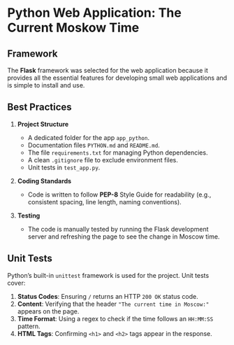 # Python Web Application: The Current Moskow Time

## Framework

The **Flask** framework was selected for the web application because it provides all the essential features for developing small web applications and is simple to install and use.

## Best Practices

1. **Project Structure**  
   - A dedicated folder for the app `app_python`.
   - Documentation files `PYTHON.md` and `README.md`.
   - The file `requirements.txt` for managing Python dependencies.
   - A clean `.gitignore` file to exclude environment files.
   - Unit tests in `test_app.py`.

2. **Coding Standards**  
   - Code is written to follow **PEP-8** Style Guide for readability (e.g., consistent spacing, line length, naming conventions).

3. **Testing**  
   - The code is manually tested by running the Flask development server and refreshing the page to see the change in Moscow time.

## Unit Tests

Python’s built-in `unittest` framework is used for the project. Unit tests cover:

1. **Status Codes**: Ensuring `/` returns an HTTP `200 OK` status code.
2. **Content**: Verifying that the header `"The current time in Moscow:"` appears on the page.
3. **Time Format**: Using a regex to check if the time follows an `HH:MM:SS` pattern.
4. **HTML Tags**: Confirming `<h1>` and `<h2>` tags appear in the response.

